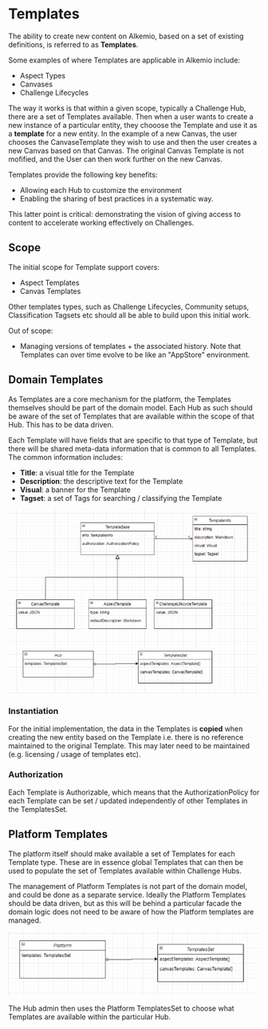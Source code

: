 # Templates

The ability to create new content on Alkemio, based on a set of existing definitions, is referred to as **Templates**.

Some examples of where Templates are applicable in Alkemio include:

- Aspect Types
- Canvases
- Challenge Lifecycles

The way it works is that within a given scope, typically a Challenge Hub, there are a set of Templates available. Then when a user wants to create a new instance of a particular entity, they chooose the Template and use it as a **template** for a new entity. In the example of a new Canvas, the user chooses the CanvaseTemplate they wish to use and then the user creates a new Canvas based on that Canvas. The original Canvas Template is not mofified, and the User can then work further on the new Canvas.

Templates provide the following key benefits:

- Allowing each Hub to customize the environment
- Enabling the sharing of best practices in a systematic way.

This latter point is critical: demonstrating the vision of giving access to content to accelerate working effectively on Challenges.

## Scope

The initial scope for Template support covers:

- Aspect Templates
- Canvas Templates

Other templates types, such as Challenge Lifecycles, Community setups, Classification Tagsets etc should all be able to build upon this initial work.

Out of scope:

- Managing versions of templates + the associated history. Note that Templates can over time evolve to be like an "AppStore" environment.

## Domain Templates

As Templates are a core mechanism for the platform, the Templates themselves should be part of the domain model. Each Hub as such should be aware of the set of Templates that are available within the scope of that Hub. This has to be data driven.

Each Template will have fields that are specific to that type of Template, but there will be shared meta-data information that is common to all Templates. The common information includes:

- **Title**: a visual title for the Template
- **Description**: the descriptive text for the Template
- **Visual**: a banner for the Template
- **Tagset**: a set of Tags for searching / classifying the Template

![](./images/templates-domain.png)

### Instantiation

For the initial implementation, the data in the Templates is **copied** when creating the new entity based on the Template i.e. there is no reference maintained to the original Template. This may later need to be maintained (e.g. licensing / usage of templates etc).

### Authorization

Each Template is Authorizable, which means that the AuthorizationPolicy for each Template can be set / updated independently of other Templates in the TemplatesSet.

## Platform Templates

The platform itself should make available a set of Templates for each Template type. These are in essence global Templates that can then be used to populate the set of Templates available within Challenge Hubs.

The management of Platform Templates is not part of the domain model, and could be done as a separate service. Ideally the Platform Templates should be data driven, but as this will be behind a particular facade the domain logic does not need to be aware of how the Platform templates are managed.

![](./images/templates-platform.png)

The Hub admin then uses the Platform TemplatesSet to choose what Templates are available within the particular Hub.
